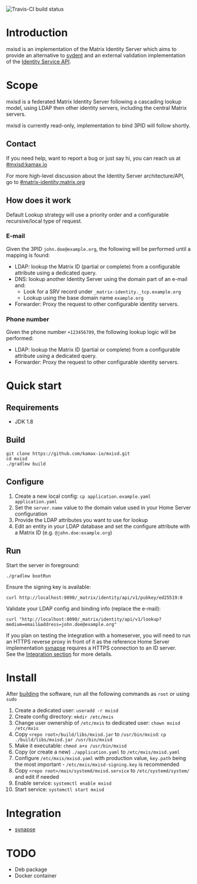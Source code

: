 ![Travis-CI build status](https://travis-ci.org/kamax-io/mxisd.svg?branch=master)

# Introduction
mxisd is an implementation of the Matrix Identity Server which aims to provide an alternative
to [sydent](https://github.com/matrix-org/sydent) and an external validation implementation of the
[Identity Service API](http://matrix.org/docs/spec/identity_service/unstable.html).

# Scope
mxisd is a federated Matrix Identity Server following a cascading lookup model, using LDAP then other identity servers, including the central Matrix servers.

mxisd is currently read-only, implementation to bind 3PID will follow shortly.

## Contact
If you need help, want to report a bug or just say hi, you can reach us at [#mxisd:kamax.io](https://matrix.to/#/#mxisd:kamax.io)

For more high-level discussion about the Identity Server architecture/API, go to [#matrix-identity:matrix.org](https://matrix.to/#/#matrix-identity:matrix.org)

## How does it work
Default Lookup strategy will use a priority order and a configurable recursive/local type of request.

### E-mail
Given the 3PID `john.doe@example.org`, the following will be performed until a mapping is found:
- LDAP: lookup the Matrix ID (partial or complete) from a configurable attribute using a dedicated query.
- DNS: lookup another Identity Server using the domain part of an e-mail and:
  - Look for a SRV record under `_matrix-identity._tcp.example.org`
  - Lookup using the base domain name `example.org`
- Forwarder: Proxy the request to other configurable identity servers.

### Phone number
Given the phone number `+123456789`, the following lookup logic will be performed:
- LDAP: lookup the Matrix ID (partial or complete) from a configurable attribute using a dedicated query.
- Forwarder: Proxy the request to other configurable identity servers.

# Quick start
## Requirements
- JDK 1.8

## Build
```
git clone https://github.com/kamax-io/mxisd.git
cd mxisd
./gradlew build
```

## Configure
1. Create a new local config: `cp application.example.yaml application.yaml`
2. Set the `server.name` value to the domain value used in your Home Server configuration
3. Provide the LDAP attributes you want to use for lookup
4. Edit an entity in your LDAP database and set the configure attribute with a Matrix ID (e.g. `@john.doe:example.org`)

## Run
Start the server in foreground:
```
./gradlew bootRun
```

Ensure the signing key is available:
```
curl http://localhost:8090/_matrix/identity/api/v1/pubkey/ed25519:0
```

Validate your LDAP config and binding info (replace the e-mail):
```
curl "http://localhost:8090/_matrix/identity/api/v1/lookup?medium=email&address=john.doe@example.org"
```

If you plan on testing the integration with a homeserver, you will need to run an HTTPS reverse proxy in front of it
as the reference Home Server implementation [synapse](https://github.com/matrix-org/synapse) requires a HTTPS connection
to an ID server.  
See the [Integration section](https://github.com/kamax-io/mxisd#integration) for more details.

# Install
After [building](#build) the software, run all the following commands as `root` or using `sudo`

1. Create a dedicated user: `useradd -r mxisd`
2. Create config directory: `mkdir /etc/mxis`
3. Change user ownership of `/etc/mxis` to dedicated user: `chown mxisd /etc/mxis`
4. Copy `<repo root>/build/libs/mxisd.jar` to `/usr/bin/mxisd`: `cp ./build/libs/mxisd.jar /usr/bin/mxisd`
5. Make it executable: `chmod a+x /usr/bin/mxisd`
6. Copy (or create a new) `./application.yaml` to `/etc/mxis/mxisd.yaml`
7. Configure `/etc/mxis/mxisd.yaml` with production value, `key.path` being the most important - `/etc/mxis/mxisd-signing.key` is recommended
8. Copy `<repo root>/main/systemd/mxisd.service` to `/etc/systemd/system/` and edit if needed
9. Enable service: `systemctl enable mxisd`
10. Start service: `systemctl start mxisd`

# Integration
- [synapse](https://github.com/kamax-io/mxisd/wiki/Synapse-Integration)

# TODO
- Deb package
- Docker container
